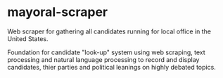# mayoral-scraper
Web scraper for gathering all candidates running for local office in the United States.

Foundation for candidate "look-up" system using web scraping, text processing and natural language processing to record and display candidates, thier parties and political leanings on highly debated topics.
